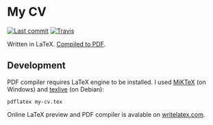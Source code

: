 # My CV

[![Last commit](https://img.shields.io/github/last-commit/phts/my-cv/master.svg)](https://github.com/phts/my-cv)
[![Travis](https://img.shields.io/travis/phts/my-cv.svg)](https://travis-ci.org/phts/my-cv)

Written in LaTeX.
[Compiled to PDF](https://phts.github.io/my-cv/Phil%20Tsaryk%20-%20CV.pdf).

## Development

PDF compiler requires LaTeX engine to be installed.
I used [MiKTeX](http://miktex.org/download) (on Windows) and
[texlive](https://www.tug.org/texlive/) (on Debian):

    pdflatex my-cv.tex

Online LaTeX preview and PDF compiler is avalable on
[writelatex.com](https://www.writelatex.com).

